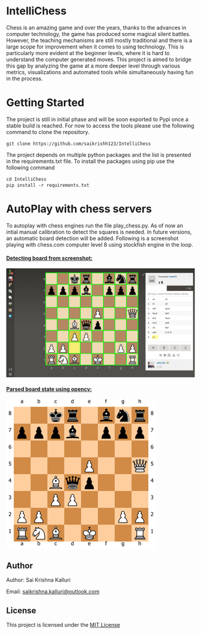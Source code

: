 # IntelliChess
Chess is an amazing game and over the years, thanks to the advances in computer technology, the game has produced some magical silent battles. However,  the teaching mechanisms are still mostly traditional and there is a large scope for improvement when it comes to using technology. This is particularly more evident at the beginner levels, where it is hard to understand the computer generated moves. This project is aimed to bridge this gap by analyzing the game at a more deeper level through various metrics, visualizations and automated tools while simultaneously having fun in the process. 


# Getting Started

The project is still in initial phase and will be soon exported to Pypi once a stable build is reached.
For now to access the tools please use the following command to clone the repository. 


    git clone https://github.com/saikrishh123/IntelliChess

The project depends on multiple python packages and the list is presented in the requirements.txt file. To install the packages using pip use the following command

    cd IntelliChess
    pip install -r requirements.txt 

 # AutoPlay with chess servers

 To autoplay with chess engines run the file play_chess.py. As of now an intial manual calibration to detect the squares is needed. In future versions, an automatic board detection will be added. Following is a screenshot playing with chess.com computer level 8 using stockfish engine in the loop. 

#### <u>Detecting board from screenshot:</u>

<img src="./data/example_board.PNG">


#### <u>Parsed board state using opencv:</u>

<img src="./data/example_parsed.png">


## Author

Author: Sai Krishna Kalluri

Email: saikrishna.kalluri@outlook.com

## License

This project is licensed under the [MIT License](./LICENSE)

